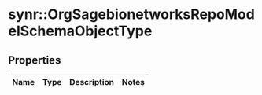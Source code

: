 # synr::OrgSagebionetworksRepoModelSchemaObjectType


## Properties
Name | Type | Description | Notes
------------ | ------------- | ------------- | -------------


